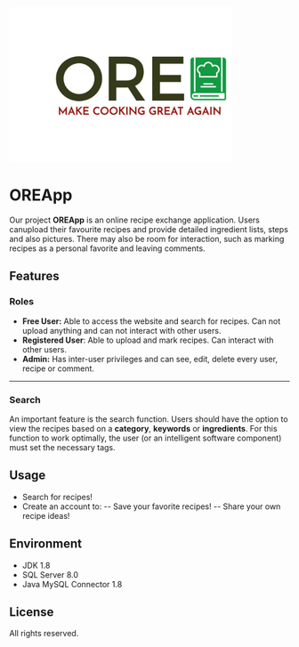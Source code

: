 ![Image of OREApp](https://github.com/AAOsiik/OREApp/blob/master/Logo/ORE_Logo.png)
# OREApp
Our project **OREApp** is an online recipe exchange application. Users canupload their favourite recipes and provide detailed ingredient lists, steps and also pictures. There may also be room for interaction, such as marking recipes as a personal favorite and leaving comments.
## Features
### Roles
 - **Free User:** Able to access the website and search for recipes. Can not upload anything and can not interact with other users.
 - **Registered User**: Able to upload and mark recipes. Can interact with other users.
 - **Admin:** Has inter-user privileges and can see, edit, delete every user, recipe or comment.
 ---
 ### Search
 An important feature is the search function. Users should have the option to view the recipes based on a **category**, **keywords** or **ingredients**. For this function to work optimally, the user (or an intelligent software component) must set the necessary tags.

## Usage

 - Search for recipes!
 - Create an account to: 
 -- Save your favorite recipes!
 -- Share your own recipe ideas!


## Environment
- JDK 1.8
- SQL Server 8.0
- Java MySQL Connector 1.8

## License
All rights reserved.



